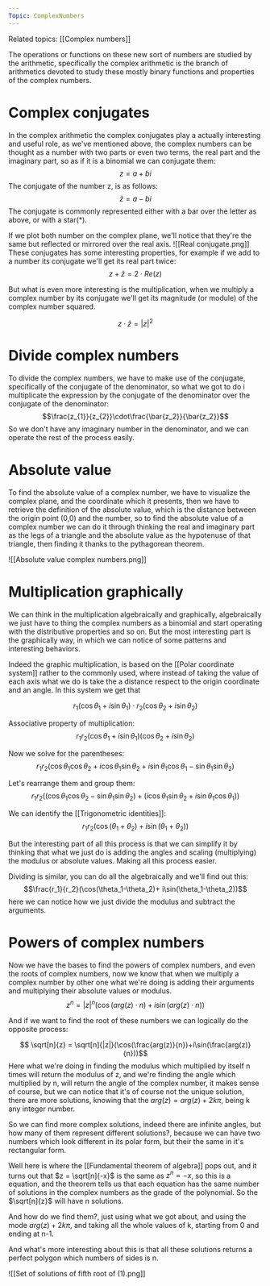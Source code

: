 ```yaml
---
Topic: ComplexNumbers
---
```

Related topics: [[Complex numbers]]

The operations or functions on these new sort of numbers are studied by the arithmetic, specifically the complex arithmetic is the branch of arithmetics devoted to study these mostly binary functions and properties of the complex numbers. 

# Complex conjugates

In the complex arithmetic the complex conjugates play a actually interesting and useful role, as we've mentioned above, the complex numbers can be thought as a number with two parts or even two terms, the real part and the imaginary part, so as if it is a binomial we can conjugate them: 
$$ z = a +bi$$
The conjugate of the number z, is as follows:
$$ \bar{z} = a -bi$$
The conjugate is commonly represented either with a bar over the letter as above, or with a star(\*). 

If we plot both number on the complex plane, we'll notice that they're the same but reflected or mirrored over the real axis. 
![[Real conjugate.png]]
These conjugates has some interesting properties, for example if we add to a number its conjugate we'll get its real part twice: 
$$ z+\bar{z} = 2\cdot Re(z)$$

But what is even more interesting is the multiplication, when we multiply a complex number by its conjugate we'll get its magnitude (or module) of the complex number squared. 

$$ z \cdot \bar{z} = \lvert z\lvert^{2}$$
# Divide complex numbers

To divide the complex numbers, we have to make use of the conjugate, specifically of the conjugate of the denominator, so what we got to do i multiplicate the expression by the conjugate of the denominator over the conjugate of the denominator: 
$$\frac{z_{1}}{z_{2}}\cdot\frac{\bar{z_2}}{\bar{z_2}}$$
So we don't have any imaginary number in the denominator, and we can operate the rest of the process easily. 

# Absolute value 

To find the absolute value of a complex number, we have to visualize the complex plane, and the coordinate which it presents, then we have to retrieve the definition of the absolute value, which is the distance between the origin point (0,0) and the number, so to find the absolute value of a complex number we can do it through thinking the real and imaginary part as the legs of a triangle and the absolute value as the hypotenuse of that triangle, then finding it thanks to the pythagorean theorem. 

![[Absolute value complex numbers.png]]

# Multiplication graphically

We can think in the multiplication algebraically and graphically, algebraically we just have to thing the complex numbers as a binomial and start operating with the distributive properties and so on. But the most interesting part is the graphically way, in which we can notice of some patterns and interesting behaviors.

Indeed the graphic multiplication, is based on the [[Polar coordinate system]] rather to the commonly used, where instead of taking the value of each axis what we do is take the a distance respect to the origin coordinate and an angle. In this system we get that 

$$r_1(\cos\theta_1+i\sin\theta_1)\cdot r_{2}(\cos\theta_2+i\sin\theta_2)$$

Associative property of multiplication: 
$$r_1r_2(\cos\theta_1+i\sin\theta_1)(\cos\theta_2+i\sin\theta_2)$$

Now we solve for the parentheses: 
$$ r_1r_2 (\cos\theta_1\cos\theta_{2}+i\cos\theta_1\sin\theta_2+i\sin\theta_1\cos\theta_1-\sin\theta_1\sin\theta_2)$$

Let's rearrange them and group them:
$$ r_1r_2 ((\cos\theta_1\cos\theta_{2}-\sin\theta_1\sin\theta_2)+(i\cos\theta_1\sin\theta_2+i\sin\theta_1\cos\theta_1))$$

We can identify the [[Trigonometric identities]]: 
$$r_1r_2(\cos(\theta_1+\theta_2)+ i\sin(\theta_1+\theta_2))$$

But the interesting part of all this process is that we can simplify it by thinking that what we just do is adding the angles and scaling (multiplying) the modulus or absolute values. Making all this process easier.

Dividing is similar, you can do all the algebraically and we'll find out this: 
$$\frac{r_1}{r_2}(\cos(\theta_1-\theta_2)+ i\sin(\theta_1-\theta_2))$$
here we can notice how we just divide the modulus and subtract the arguments. 

# Powers of complex numbers

Now we have the bases to find the powers of complex numbers, and even the roots of complex numbers, now we know that when we multiply a complex number by other one what we're doing is adding their arguments and multiplying their absolute values or modulus. 
$$z^{n}= |z|^{n}(\cos(arg(z)\cdot n)+i\sin(arg(z)\cdot n))$$

And if we want to find the root of these numbers we can logically do the opposite process: 

$$  \sqrt[n]{z} = \sqrt[n]{|z|}(\cos(\frac{arg(z)}{n})+i\sin(\frac{arg(z)}{n}))$$
Here what we're doing in finding the modulus which multiplied by itself n times will return the modulus of z, and we're finding the angle which multiplied by n, will return the angle of the complex number, it makes sense of course, but we can notice that it's of course not the unique solution, there are more solutions, knowing that the $arg(z) = arg(z)+2k\pi$, being k any integer number. 

So we can find more complex solutions, indeed there are infinite angles, but how many of them represent different solutions?, because we can have two numbers which look different in its polar form, but their the same in it's rectangular form. 

Well here is where the [[Fundamental theorem of algebra]] pops out, and it turns out that $z = \sqrt[n]{-x}$ is the same as $z^{n}=-x$, so this is a equation, and the theorem tells us that each equation has the same number of solutions in the complex numbers as the grade of the polynomial. So the $\sqrt[n]{z}$ will have n solutions. 

And how do we find them?, just using what we got about, and using the mode $arg(z)+2k\pi$, and taking all the whole values of k, starting from 0 and ending at n-1. 

And what's more interesting about this is that all these solutions returns a perfect polygon which numbers of sides is n. 

![[Set of solutions of fifth root of (1).png]]